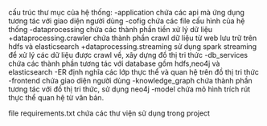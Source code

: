 cấu trúc thư mục của hệ thống:
-application chứa các api mà ứng dụng tương tác với giao diện người dùng
-cofig chứa các file cấu hình của hệ thống
-dataprocessing chứa các thành phần tiền xử lý dữ liệu
    +dataprocessing.crawler chứa thành phần crawl dữ liệu từ web lưu trữ trên hdfs và elasticsearch
    +dataprocessing.streaming sử dụng spark streaming để xử lý các dữ liệu được crawl về, xây dựng đồ thị tri thức 
-db_services chứa các thành phần tương tác với database gồm hdfs,neo4j và elasticsearch
-ER định nghĩa các lớp thực thể và quan hệ trên đồ thị tri thức
-frontend  chứa giao diện người dùng
-knowledge_graph chứa thành phần tương tác với đồ thị tri thức, sử dụng neo4j
-model chứa mô hình trích rút thực thể quan hệ từ văn bản.

file requirements.txt chứa các thư viện sử dụng trong project